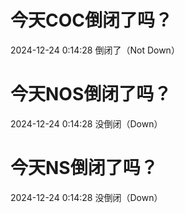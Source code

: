 # 今天COC倒闭了吗？

2024-12-24 0:14:28 倒闭了（Not Down）

# 今天NOS倒闭了吗？

2024-12-24 0:14:28 没倒闭（Down）

# 今天NS倒闭了吗？

2024-12-24 0:14:28 没倒闭（Down）

